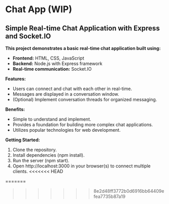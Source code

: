 # Chat App (WIP)
## Simple Real-time Chat Application with Express and Socket.IO

**This project demonstrates a basic real-time chat application built using:**

  - **Frontend:** HTML, CSS, JavaScript
  - **Backend:** Node.js with Express framework
  - **Real-time communication:** Socket.IO

**Features:**

  - Users can connect and chat with each other in real-time.
  - Messages are displayed in a conversation window.
  - (Optional) Implement conversation threads for organized messaging.

**Benefits:**

  - Simple to understand and implement.
  - Provides a foundation for building more complex chat applications.
  - Utilizes popular technologies for web development.

**Getting Started:**

  1. Clone the repository.
  2. Install dependencies (npm install).
  3. Run the server (npm start).
  4. Open http://localhost:3000 in your browser(s) to connect multiple clients.
<<<<<<< HEAD

=======
>>>>>>> 8e2d48ff3772b0d6916bb64409efea7735b87a19
